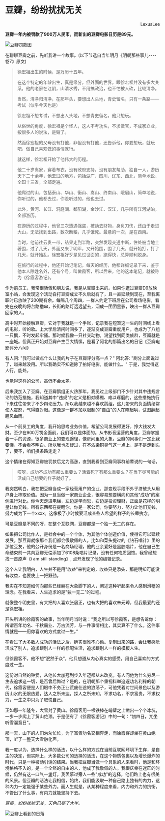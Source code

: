 # 豆瓣，纷纷扰扰无关


<div style="text-align: right">LexusLee</div>

**豆瓣一年内被罚款了900万人民币，而新出的豆瓣电影日历是89元。**

![豆瓣罚款图](https://s4.ax1x.com/2022/01/29/HSzfED.jpg)

在聊聊豆瓣之前，先听我讲一个故事。(以下节选自当年明月《明朝那些事儿----卷7》原文)

> 徐宏祖出生的时候，是万历十五年。
>
> 在这个特定的年龄出生，真是缘分，但外面的世界，跟徐宏祖并没有多大关系，他的老家在江阴，山清水秀，不用搞政治，也不怕被人砍，比较清净。
>
> 当然，清净归清净，在那年头，要想出人头地，青史留名，只有一条路——考试（似乎今天也是）
>
> 徐宏祖不想考试，不想出人头地，不想青史留名，他只想玩。
>
> 从俗世的角度，徐宏祖是个怪人，这人不考功名，不求做官，不成家立业，按很多人的说法，是毁了。
>
> 然而徐宏祖的父母没有打他，非但没有打他，还告诉他，你要想玩，就玩吧，做自己喜欢做的事情就行。
>
> 就这样，徐宏祖开始了他伟大的历程。
>
> 他二十岁离家，穿着布衣，没有政府支持，没有朋友帮助，独自一人，游历天下二十余年，他去过的地方，包括湖广、四川、辽东、西北，简单地说，全国十三省，全部走遍。
>
> 他爬过的山，包括泰山、华山、衡山、嵩山、终南山、峨眉山，简单地说，你听过的，他都去过，你没听过的，他也去过。
>
> 此外，黄河、长江、洞庭湖、鄱阳湖，金沙江、汉江，几乎所有江河湖泊，全部游历。
>
> 在游历的过程中，他曾三次遭遇强盗，被劫去财物，身负刀伤，还由于走进大山，无法找到出路，数次断粮，几乎饿死。最悬的一次，是在西南。
>
> 当时，他前往云贵一带，结果走到半路，突然发现交通中断，住处被当地土著围，过了几天，外面又来了明军，又开始围，围了几天，就开始打，打了几天，就开始乱。徐宏祖好歹是见过世面的，跑得快，总算顺利脱身。
>
> 在旅行的过程中，他还开始记笔记，每天的经历，他都详细记录下来，鉴于他本人除姓名外，还有个号，叫做霞客，所以后来，他的这本笔记，就被称为《徐霞客游记》。

作为前员工，我常很骄傲和朋友说，我是从豆瓣出来的。如果你逛过豆瓣D9放映室小站，会发现这个活动自打豆瓣成立不久后就有了，且一直延续到现在，至我离职时已放映了200期有余。每隔几个周四，一群人约定下班后在公司看场电影，看完在夜晚的将台路撸串，长街的路灯远远望去，洇成一团团黑影，映出一群从豆瓣回家的人。

高中时开始接触豆瓣，它对于我就是一个手账，记录我在短暂这一生的时间线上看的电影，听的歌。上大学后清闲时间多了，逐渐变成豆瓣重度用户，也成为了八组一只鹅，不时发起牢骚。那时候我像一只社交动物，渴望找到同类族群，豆瓣就是一座城。但真正开始对豆瓣产生巨大情愫，是看了阿北的那篇出名的日记《豆瓣电影评分八问》

有人问: "我可以做点什么让我的片子在豆瓣评分高一点？"
阿北答: "刷分上面说过了，越来越没用。所以我确实不知道除了拍好电影，能做什么。"
于是，我觉得这人行，能处。

也觉得这样的公司，高低不会太差。

后来我加入了豆瓣。在豆瓣鹅组正火热那年，我见过上级部门不少针对其中违规言论的防范措施，我知道其中"违规"的定义是相对模糊、难以琢磨的，这些措施执行下来往往带来了不少舆论压力。所以我越来越不喜欢鹅组，这儿带来的负面情绪常使人震怒，气得直对眼。这像是一群不加以限制的"自由"的人在瞎起哄，试图翻起腥风血雨。

从一个前员工的角度，我开始思考业务价值，希望公司发展得更好，挣大钱发大财。至少在900万罚金面前，我们可以是体面的。从书影音运营的角度，豆瓣掌握着一手的资源，很多商业上的变现途径，像房间里的大象，豆瓣的同事们一定比我要懂，不会看不明白。所以我也质疑过，在不沾染铜臭气这一点上，是不是走到头了，要不，咱们换条路走走？

这个情绪在得知豆瓣被罚款后尤为高涨，直到我看到豆瓣同事群前辈说的一句话，

> 哎呀，成功不成功有那么重要么？活着死了有那么重要么？在当下尽可能的活成自己想要的样子就好了。

我突然明白，我在把豆瓣当成一家经营用户的企业，那变现手段不外乎挤破头从用户身上榨取价值。因为一旦当做一家商业企业，很容易想要横向和其他"成功"的案例进行对比。你今天走进电梯，左边是学而思，右边是投资理财，正面是花样的明星让你充钱。所有东西都在提醒你，你是一家公司，你要努力，努力让他们充钱，努力成为下一个xxxx。这像极了小时候要活成某些人希望的样子的长辈执念。

可是豆瓣是不同的呀，在整个互联网，豆瓣都是一个独一无二的存在。

如果把公司比作人，是社会中的一个个体，为其他个体创造价值，使得它可以延续发展。那豆瓣就像那个我们都会很敬佩的人，比如和菜头提过的《钻石唱针》里的那位豆友，他的公开身份是一名商场经理，他的业余爱好是黑胶唱片，他在自己生命结束前一共向豆瓣无偿添加了6108条唱片记录，没有任何物质回馈。我曾经想找一首原声《i am still standing》, 点开发现了他的编辑记录。

这个人让我明白，人生并不是用"收益"来判定的，收益只是添头，那是明知可能没有收益，也要使上一把野劲。

我实在不知道如何向那些已经躺在大象脚下的人，阐述这种听起来令人感到滑稽的理念。在我看来，人生追求的是"独一无二"的过程。

就像整个明史里，有大把的人喜欢张居正，也有大把的喜欢朱元璋，但我最爱的还是徐宏祖。

开头所讲的徐霞客的故事，当年明月当时说：“我之所以写徐霞客，是想告诉你：所谓百年功名、千秋霸业、万古流芳，与一件事情相比，其实算不了什么。这件事情就是——用你喜欢的方式度过一生。”

在看过了大多数人成功的活法之后，确实很难不心动。复制出来的路，会让我感觉活成了别人，追求跟别人一样的标配生活，追求跟别人一样的模板人生。

但徐霞客不，他不想“泯然于众”，他只想遵从内心真实的感受，用自己喜欢的方式度过一生。

这份对自然的钟爱，从他长大加冠到步入年迈都从未改变。有人问他为什么穷尽一生去追求这一切，是否曾后悔过？是的，在明朝那个重视科举追逐功名利禄的朝代，徐霞客便是人们眼中不务正业荒废仕途的浪荡子，可他凭着对世间景色以及游历山水的无限热爱，达人之所未达，探人之所未知，不求功名，不求富贵，不求权力，一生之中只为了取悦自己。

正如那一年隆冬，大雪封了黄山。徐霞客用一根铁棒在峭壁之上凿出一个个冰坑，一步一步爬上了黄山绝顶。于是便有了《徐霞客游记》中的一句："初四日，兀坐听雪溜竟日"。

那一天，山下的人们匆匆忙忙，为了富贵功名交相奔走，而徐霞客却坐在黄山绝顶，听了一整天大雪融化声。

我一度以为，选择什么样的活法，以什么样的方式在当前互联网环境下生存，是自主的决定，但实际上，大多数公司的选择的活法，在这个物质包裹以及增长爆炸的时代，只是一种被动引诱的结果。当我把豆瓣当做一个具象的人来看时，他是和环境格格不入的，是一个全然的自由的人，他成了我敬佩的人。我很庆幸在迷茫的时候，仍然有这一口气一盏灯。我羡慕过旁人一些"成功"的选择，他们路上也有很美的风景。但豆瓣的活法让我相信，始终，我们能汲取一种自己路上独有的内力，这种内力一定能强于某些外力。而人生就是，从某种程度来看，内力和外力的抗衡，不管出了什么事，有内力就能坚持下去。

*豆瓣，纷纷扰扰无关，天色已亮了大半。*

![豆瓣上看到的日落](https://s4.ax1x.com/2022/01/29/HSz2DK.jpg)

